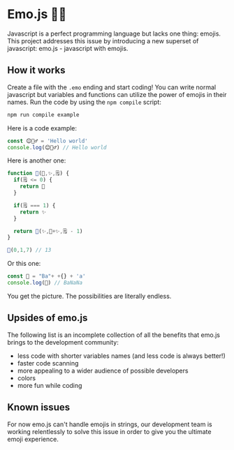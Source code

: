 # Emo.js 🖤🤖

Javascript is a perfect programming language but lacks one thing: emojis. This project addresses this issue by introducing a new superset of javascript: emo.js - javascript with emojis.

## How it works

Create a file with the `.emo` ending and start coding! You can write normal javascript but variables and functions can utilize the power of emojis in their names. Run the code by using the `npm compile` script:

```bash
npm run compile example
```

Here is a code example:

```js
const 😊🙋‍♂️ = 'Hello world'
console.log(😊🙋‍♂️) // Hello world
```

Here is another one:

```js
function 🤡(🎀,✨,🗒️) {
  if(🗒️ <= 0) {
    return 🎀
  }

  if(🗒️ === 1) {
    return ✨
  }

  return 🤡(✨,🎀+✨,🗒️ - 1)
}

🤡(0,1,7) // 13
```

Or this one:

```js
const 🍌 = "Ba"+ +{} + 'a'
console.log(🍌) // BaNaNa
```

You get the picture. The possibilities are literally endless.

## Upsides of emo.js

The following list is an incomplete collection of all the benefits that emo.js brings to the development community:

- less code with shorter variables names (and less code is always better!)
- faster code scanning
- more appealing to a wider audience of possible developers
- colors
- more fun while coding

## Known issues

For now emo.js can't handle emojis in strings, our development team is working relentlessly to solve this issue in order to give you the ultimate emoji experience.
